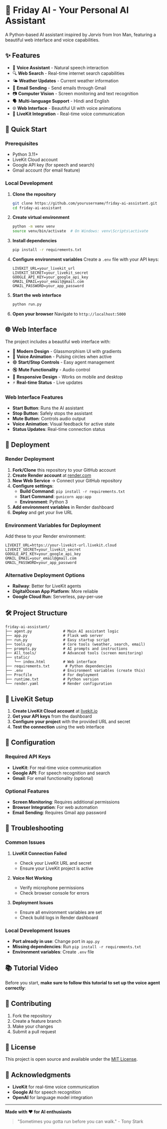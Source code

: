 # 🤖 Friday AI - Your Personal AI Assistant

A Python-based AI assistant inspired by *Jarvis* from Iron Man, featuring a beautiful web interface and voice capabilities.

## ✨ Features

- 🎤 **Voice Assistant** - Natural speech interaction
- 🔍 **Web Search** - Real-time internet search capabilities
- 🌤️ **Weather Updates** - Current weather information
- 📨 **Email Sending** - Send emails through Gmail
- 📷 **Computer Vision** - Screen monitoring and text recognition
- 🗣️ **Multi-language Support** - Hindi and English
- 🌐 **Web Interface** - Beautiful UI with voice animations
- 🎯 **LiveKit Integration** - Real-time voice communication

## 🚀 Quick Start

### Prerequisites

- Python 3.11+
- LiveKit Cloud account
- Google API key (for speech and search)
- Gmail account (for email feature)

### Local Development

1. **Clone the repository**
   ```bash
   git clone https://github.com/yourusername/friday-ai-assistant.git
   cd friday-ai-assistant
   ```

2. **Create virtual environment**
   ```bash
   python -m venv venv
   source venv/bin/activate  # On Windows: venv\Scripts\activate
   ```

3. **Install dependencies**
   ```bash
   pip install -r requirements.txt
   ```

4. **Configure environment variables**
   Create a `.env` file with your API keys:
   ```env
   LIVEKIT_URL=your_livekit_url
   LIVEKIT_SECRET=your_livekit_secret
   GOOGLE_API_KEY=your_google_api_key
   GMAIL_EMAIL=your_email@gmail.com
   GMAIL_PASSWORD=your_app_password
   ```

5. **Start the web interface**
   ```bash
   python run.py
   ```

6. **Open your browser**
   Navigate to `http://localhost:5000`

## 🌐 Web Interface

The project includes a beautiful web interface with:

- 🎨 **Modern Design** - Glassmorphism UI with gradients
- 🎤 **Voice Animation** - Pulsing circles when active
- 🟢 **Start/Stop Controls** - Easy agent management
- 🔇 **Mute Functionality** - Audio control
- 📱 **Responsive Design** - Works on mobile and desktop
- ⚡ **Real-time Status** - Live updates

### Web Interface Features

- **Start Button**: Runs the AI assistant
- **Stop Button**: Safely stops the assistant
- **Mute Button**: Controls audio output
- **Voice Animation**: Visual feedback for active state
- **Status Updates**: Real-time connection status

## 🚀 Deployment

### Render Deployment

1. **Fork/Clone** this repository to your GitHub account
2. **Create Render account** at [render.com](https://render.com)
3. **New Web Service** → Connect your GitHub repository
4. **Configure settings**:
   - **Build Command**: `pip install -r requirements.txt`
   - **Start Command**: `gunicorn app:app`
   - **Environment**: Python 3
5. **Add environment variables** in Render dashboard
6. **Deploy** and get your live URL

### Environment Variables for Deployment

Add these to your Render environment:

```
LIVEKIT_URL=https://your-livekit-url.livekit.cloud
LIVEKIT_SECRET=your_livekit_secret
GOOGLE_API_KEY=your_google_api_key
GMAIL_EMAIL=your_email@gmail.com
GMAIL_PASSWORD=your_app_password
```

### Alternative Deployment Options

- **Railway**: Better for LiveKit agents
- **DigitalOcean App Platform**: More reliable
- **Google Cloud Run**: Serverless, pay-per-use

## 🛠️ Project Structure

```
friday-ai-assistant/
├── agent.py              # Main AI assistant logic
├── app.py                # Flask web server
├── run.py                # Easy startup script
├── tools.py              # Core tools (weather, search, email)
├── prompts.py            # AI prompts and instructions
├── All_tools/            # Advanced tools (screen monitoring)
├── static/
│   └── index.html        # Web interface
├── requirements.txt       # Python dependencies
├── .env                  # Environment variables (create this)
├── Procfile              # For deployment
├── runtime.txt           # Python version
└── render.yaml           # Render configuration
```

## 🎯 LiveKit Setup

1. **Create LiveKit Cloud account** at [livekit.io](https://livekit.io)
2. **Get your API keys** from the dashboard
3. **Configure your project** with the provided URL and secret
4. **Test the connection** using the web interface

## 🔧 Configuration

### Required API Keys

- **LiveKit**: For real-time voice communication
- **Google API**: For speech recognition and search
- **Gmail**: For email functionality (optional)

### Optional Features

- **Screen Monitoring**: Requires additional permissions
- **Browser Integration**: For web automation
- **Email Sending**: Requires Gmail app password

## 🐛 Troubleshooting

### Common Issues

1. **LiveKit Connection Failed**
   - Check your LiveKit URL and secret
   - Ensure your LiveKit project is active

2. **Voice Not Working**
   - Verify microphone permissions
   - Check browser console for errors

3. **Deployment Issues**
   - Ensure all environment variables are set
   - Check build logs in Render dashboard

### Local Development Issues

- **Port already in use**: Change port in `app.py`
- **Missing dependencies**: Run `pip install -r requirements.txt`
- **Environment variables**: Create `.env` file

## 📚 Tutorial Video

Before you start, **make sure to follow this tutorial to set up the voice agent correctly**:  


## 🤝 Contributing

1. Fork the repository
2. Create a feature branch
3. Make your changes
4. Submit a pull request

## 📄 License

This project is open source and available under the [MIT License](LICENSE).

## 🙏 Acknowledgments

- **LiveKit** for real-time voice communication
- **Google AI** for speech recognition
- **OpenAI** for language model integration

---

**Made with ❤️ for AI enthusiasts**

> "Sometimes you gotta run before you can walk." - Tony Stark

